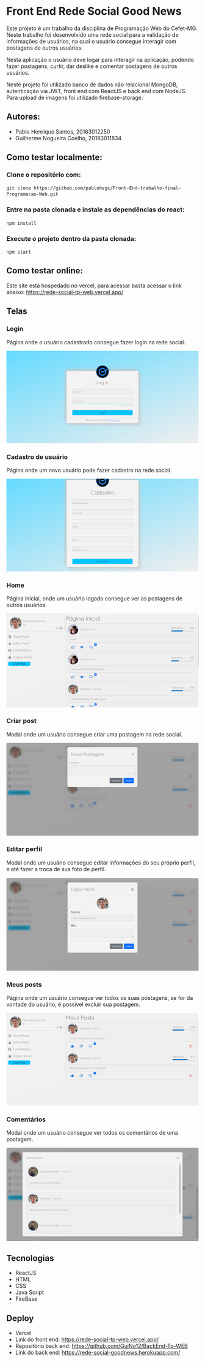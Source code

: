 # Front End Rede Social Good News
Este projeto é um trabalho da disciplina de Programação Web do Cefet-MG. Neste trabalho foi desenvolvido uma rede social para a validação de informações de usuários, na qual o usuário consegue interagir com postagens de outros usuários.

Nesta aplicação o usuário deve logar para interagir na aplicação, podendo fazer postagens, curtir, dar deslike e comentar postagens de outros usuários.

Neste projeto foi utilizado banco de dados não relacional MongoDB, autenticação via JWT, front end com ReactJS e back end com NodeJS. Para upload de imagens foi utilizado firebase-storage.

## Autores:
 - Pablo Henrique Santos, 20183012250
 - Guilherme Nogueira Coelho, 20183011834

## Como testar localmente:
### Clone o repositório com:
    git clone https://github.com/pablohsgc/Front-End-trabalho-final-Programacao-Web.git
 
### Entre na pasta clonada e instale as dependências do react:
    npm install

### Execute o projeto dentro da pasta clonada:
    npm start

## Como testar online:
Este site está hospedado no vercel, para acessar basta acessar o link abaixo:
https://rede-social-tp-web.vercel.app/

## Telas
### Login
Página onde o usuário cadastrado consegue fazer login na rede social.

![Login](images/login.PNG)

### Cadastro de usuário
Página onde um novo usuário pode fazer cadastro na rede social.

![Cadastro de usuário](images/cadastro.PNG)

### Home
Página inicial, onde um usuário logado consegue ver as postagens de outros usuários.

![Home](images/home.PNG)

### Criar post
Modal onde um usuário consegue criar uma postagem na rede social.

![Criar Post](images/criar-post.PNG)

### Editar perfil
Modal onde um usuário consegue editar informações do seu próprio perfil, e até fazer a troca de sua foto de perfil.

![Editar perfil](images/editar-perfil.PNG)

### Meus posts
Página onde um usuário consegue ver todos os suas postagens, se for da vontade do usuário, é possivel excluir sua postagem.

![Meus posts](images/meus-posts.PNG)

### Comentários
Modal onde um usuário consegue ver todos os comentários de uma postagem.

![Comentários](images/comentarios.PNG)

## Tecnologias 
 - ReactJS
 - HTML
 - CSS
 - Java Script
 - FireBase

## Deploy
 - Vercel
 - Link do front end: https://rede-social-tp-web.vercel.app/
 - Repositório back end: https://github.com/GuiNo12/BackEnd-Tp-WEB
 - Link do back end: https://rede-social-goodnews.herokuapp.com/